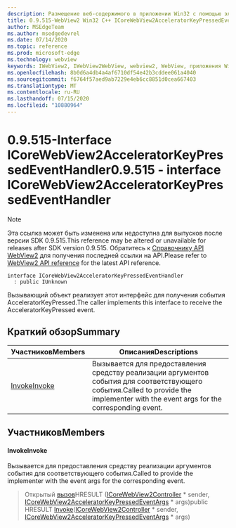 ```yaml
---
description: Размещение веб-содержимого в приложении Win32 с помощью элемента управления Microsoft Edge WebView2
title: 0.9.515-WebView2 Win32 C++ ICoreWebView2AcceleratorKeyPressedEventHandler
author: MSEdgeTeam
ms.author: msedgedevrel
ms.date: 07/14/2020
ms.topic: reference
ms.prod: microsoft-edge
ms.technology: webview
keywords: IWebView2, IWebView2WebView, webview2, WebView, приложения Win32, Win32, EDGE, ICoreWebView2, ICoreWebView2Controller, элемент управления "веб-браузер", HTML Edge
ms.openlocfilehash: 8b0d6a4db4a4af6710df54e42b3cddee061a4040
ms.sourcegitcommit: f6764f57aed9ab7229e4eb6cc8851d0cea667403
ms.translationtype: MT
ms.contentlocale: ru-RU
ms.lasthandoff: 07/15/2020
ms.locfileid: "10880964"
---
```

# <span data-ttu-id="237ac-104">0.9.515-Interface ICoreWebView2AcceleratorKeyPressedEventHandler</span><span class="sxs-lookup"><span data-stu-id="237ac-104">0.9.515 - interface ICoreWebView2AcceleratorKeyPressedEventHandler</span></span> 

> [!NOTE]
> <span data-ttu-id="237ac-105">Эта ссылка может быть изменена или недоступна для выпусков после версии SDK 0.9.515.</span><span class="sxs-lookup"><span data-stu-id="237ac-105">This reference may be altered or unavailable for releases after SDK version 0.9.515.</span></span> <span data-ttu-id="237ac-106">Обратитесь к [Справочнику API WebView2](../../../webview2-api-reference.md) для получения последней ссылки на API.</span><span class="sxs-lookup"><span data-stu-id="237ac-106">Please refer to [WebView2 API reference](../../../webview2-api-reference.md) for the latest API reference.</span></span>

```
interface ICoreWebView2AcceleratorKeyPressedEventHandler
  : public IUnknown
```

<span data-ttu-id="237ac-107">Вызывающий объект реализует этот интерфейс для получения события AcceleratorKeyPressed.</span><span class="sxs-lookup"><span data-stu-id="237ac-107">The caller implements this interface to receive the AcceleratorKeyPressed event.</span></span>

## <span data-ttu-id="237ac-108">Краткий обзор</span><span class="sxs-lookup"><span data-stu-id="237ac-108">Summary</span></span>

 <span data-ttu-id="237ac-109">Участников</span><span class="sxs-lookup"><span data-stu-id="237ac-109">Members</span></span>                        | <span data-ttu-id="237ac-110">Описания</span><span class="sxs-lookup"><span data-stu-id="237ac-110">Descriptions</span></span>
--------------------------------|---------------------------------------------
[<span data-ttu-id="237ac-111">Invoke</span><span class="sxs-lookup"><span data-stu-id="237ac-111">Invoke</span></span>](#invoke) | <span data-ttu-id="237ac-112">Вызывается для предоставления средству реализации аргументов события для соответствующего события.</span><span class="sxs-lookup"><span data-stu-id="237ac-112">Called to provide the implementer with the event args for the corresponding event.</span></span>

## <span data-ttu-id="237ac-113">Участников</span><span class="sxs-lookup"><span data-stu-id="237ac-113">Members</span></span>

#### <span data-ttu-id="237ac-114">Invoke</span><span class="sxs-lookup"><span data-stu-id="237ac-114">Invoke</span></span> 

<span data-ttu-id="237ac-115">Вызывается для предоставления средству реализации аргументов события для соответствующего события.</span><span class="sxs-lookup"><span data-stu-id="237ac-115">Called to provide the implementer with the event args for the corresponding event.</span></span>

> <span data-ttu-id="237ac-116">Открытый [вызов](#invoke)HRESULT ([ICoreWebView2Controller](icorewebview2controller.md) \* sender, [ICoreWebView2AcceleratorKeyPressedEventArgs](icorewebview2acceleratorkeypressedeventargs.md) \* args)</span><span class="sxs-lookup"><span data-stu-id="237ac-116">public HRESULT [Invoke](#invoke)([ICoreWebView2Controller](icorewebview2controller.md) \* sender, [ICoreWebView2AcceleratorKeyPressedEventArgs](icorewebview2acceleratorkeypressedeventargs.md) \* args)</span></span>

